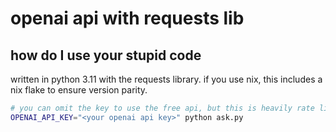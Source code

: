 # openai api with requests lib

## how do I use your stupid code

written in python 3.11 with the requests library. if you use nix, this includes a nix flake to ensure version parity.

```bash
# you can omit the key to use the free api, but this is heavily rate limited
OPENAI_API_KEY="<your openai api key>" python ask.py
```

